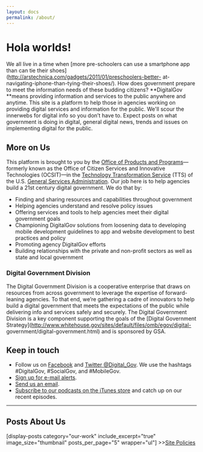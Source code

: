 ```yaml
---
layout: docs
permalink: /about/
---
```


# Hola worlds!

We all live in a time when [more pre-schoolers can use a smartphone app than can
tie their shoes](http://arstechnica.com/gadgets/2011/01/preschoolers-better-
at-navigating-iphone-than-tying-their-shoes/). How does government prepare to meet the information needs of these budding citizens? **DigitalGov **means providing information and services to the public anywhere and anytime. This site is a platform to help those in agencies working on providing digital services and information for the public. We'll scour the innerwebs for digital info so you don’t have to. Expect posts on what government is doing in digital, general digital news, trends and issues on implementing digital for the public.

## More on Us

This platform is brought to you by the [Office of Products and Programs](http://www.gsa.gov/portal/content/124174)—formerly known as the
Office of Citizen Services and Innovative Technologies (OCSIT)—in the
[Technology Transformation Service](http://www.gsa.gov/portal/category/25729)
(TTS) of the U.S. [General Services
Administration](http://www.gsa.gov/portal/category/100000). Our job here is to help agencies build a 21st century digital government. We do that by:

  * Finding and sharing resources and capabilities throughout government
  * Helping agencies understand and resolve policy issues
  * Offering services and tools to help agencies meet their digital government goals
  * Championing DigitalGov solutions from loosening data to developing mobile development guidelines to app and website development to best practices and policy
  * Promoting agency DigitalGov efforts
  * Building relationships with the private and non-profit sectors as well as state and local government

### Digital Government Division

The Digital Government Division is a cooperative enterprise that draws on
resources from across government to leverage the expertise of forward-leaning
agencies. To that end, we’re gathering a cadre of innovators to help build a
digital government that meets the expectations of the public while delivering
info and services safely and securely. The Digital Government Division is a
key component supporting the goals of the [Digital Government
Strategy](http://www.whitehouse.gov/sites/default/files/omb/egov/digital-
government/digital-government.html) and is sponsored by GSA.

## Keep in touch

  * Follow us on [Facebook](https://www.facebook.com/DigitalGov) and [Twitter @Digital_Gov](http://twitter.com/Digital_Gov). We use the hashtags #DigitalGov, #SocialGov, and #MobileGov.
  * [Sign up for e-mail alerts](http://connect.digitalgov.gov/subscribe).
  * [Send us an email](https://www.digitalgov.gov/contact-us/).
  * [Subscribe to our podcasts on the iTunes store](https://itunes.apple.com/us/podcast/digitalgov-podcast/) and catch up on our recent episodes.

* * *

## Posts About Us

[display-posts category="our-work" include_excerpt="true"
image_size="thumbnail" posts_per_page="5" wrapper="ul"]   >>[Site
Policies](https://www.digitalgov.gov/about/policies/)
